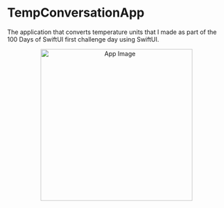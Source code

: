 # TempConversationApp
The application that converts temperature units that I made as part of the 100 Days of SwiftUI first challenge day using SwiftUI.
<p align="center">
  <img src="https://github.com/SeymenOzdes/TempConversationApp/assets/111685963/ecc6ef11-4def-42e1-b899-a4c1b75a8f6e" alt="App Image" width="350"/>
</p>

